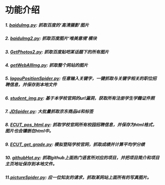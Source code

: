 # 功能介绍

##### 1.  [baiduImg.py](https://github.com/Fenghuapiao/PythonCrawler/blob/master/baiduImg.py): 抓取百度的‘高清摄影’图片

##### 2.  [baiduImg2.py](https://github.com/Fenghuapiao/PythonCrawler/blob/master/baiduImg2.py): 抓取百度图片‘唯美意境’模块

##### 3.  [GetPhotos2.py](https://github.com/Fenghuapiao/PythonCrawler/blob/master/GetPhotos2.py): 抓取百度贴吧某话题下的所有图片

##### 4.  [getWebAllImg.py](https://github.com/Fenghuapiao/PythonCrawler/blob/master/getWebAllImg.py): 抓取整个网站的图片

##### 5.  [lagouPositionSpider.py](https://github.com/Fenghuapiao/PythonCrawler/blob/master/lagouPositionSpider.py): 任意输入关键字，一键抓取与关键字相关的职位招聘信息，并保存到本地文件

##### 6.  [student_img.py](https://github.com/Fenghuapiao/PythonCrawler/blob/master/student_img.py): 基于本学校官网的url漏洞，获取所有注册学生学籍证件照

##### 7.  [JDSpider.py](https://github.com/Fenghuapiao/PythonCrawler/blob/master/JDSpider.py): 大批量抓取京东商品id和标签

##### 8.  [ECUT_pos_html.py](https://github.com/Fenghuapiao/PythonCrawler/blob/master/ECUT_pos_html.py): 抓取学校官网所有校园招聘信息，并保存为html格式，图片也会镶嵌在html中。

##### 9.  [ECUT_get_grade.py](https://github.com/Fenghuapiao/PythonCrawler/blob/master/ECUT_get_grade.py): 模拟登陆学校官网，抓取成绩并计算平均学分绩

##### 10. [githubHot.py](https://github.com/Fenghuapiao/PythonCrawler/blob/master/githubHot.py): 抓取github上面热门语言所对应的项目，并把项目简介和项目主页地址保存到本地文件。

##### 11.[pictureSpider.py](https://github.com/Fenghuapiao/PythonCrawler/blob/master/pictureSpider): 应一位知友的请求，抓取某网站上面所有的写真图片。
